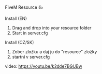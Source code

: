 FiveM Resource 👍

Install (EN)

1. Drag and drop into your resource folder
2. Start in server.cfg

Install (CZ/SK)
1. Zober zložku a daj ju do "resource" zložky
2. startni v server.cfg


video: https://youtu.be/k2dde7BGUBw
